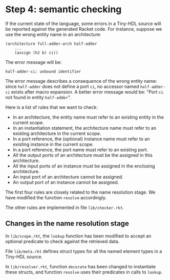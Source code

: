 # Step 4: semantic checking

If the current state of the language, some errors in a Tiny-HDL source will be
reported against the generated Racket code.
For instance, suppose we use the wrong entity name in an architecture:

```
(architecture full-adder-arch half-adder
    ...
    (assign (h2 b) ci))
```

The error message will be:

```
half-adder-ci: unbound identifier
```

The error message describes a consequence of the wrong entity name:
since `half-adder` does not define a port `ci`, no accessor named `half-adder-ci`
exists after macro expansion.
A better error message would be: "Port `ci` not found in entity `half-adder`".

Here is a list of rules that we want to check:

* In an architecture, the entity name must refer to an existing entity in the current scope.
* In an instantiation statement, the architecture name must refer to an existing architecture in the current scope.
* In a port reference, the (optional) instance name must refer to an existing instance in the current scope.
* In a port reference, the port name must refer to an existing port.
* All the output ports of an architecture must be the assigned in this architecture.
* All the input ports of an instance must be assigned in the enclosing architecture.
* An input port of an architecture cannot be assigned.
* An output port of an instance cannot be assigned.

The first four rules are closely related to the name resolution stage.
We have modified the function `resolve` accordingly.

The other rules are implemented in file `lib/checker.rkt`.

## Changes in the name resolution stage

In `lib/scope.rkt`, the `lookup` function has been modified to accept an
optional predicate to check against the retrieved data.

File `lib/meta.rkt` defines struct types for all the named element types
in a Tiny-HDL source.

In `lib/resolver.rkt`, function `decorate` has been changed to instantiate
these structs, and function `resolve` uses their predicates in calls to `lookup`.
